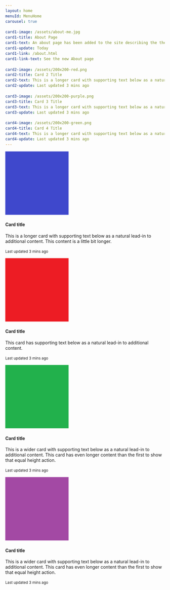 ```yaml
---
layout: home
menuId: MenuHome
carousel: true

card1-image: /assets/about-me.jpg
card1-title: About Page
card1-text: An about page has been added to the site describing the the purpose of creating the site and some background information on the author.
card1-update: Today
card1-link: /about.html
card1-link-text: See the new About page

card2-image: /assets/200x200-red.png
card2-title: Card 2 Title
card2-text: This is a longer card with supporting text below as a natural lead-in to additional content. This content is a little bit longer
card2-update: Last updated 3 mins ago

card3-image: /assets/200x200-purple.png
card3-title: Card 3 Title
card3-text: This is a longer card with supporting text below as a natural lead-in to additional content. This content is a little bit longer
card3-update: Last updated 3 mins ago

card4-image: /assets/200x200-green.png
card4-title: Card 4 Title
card4-text: This is a longer card with supporting text below as a natural lead-in to additional content. This content is a little bit longer
card4-update: Last updated 3 mins ago
---
```

<div class="card-deck">
  <div class="card">
    <img class="card-img-top" src="/assets/200x200-blue.png" alt="Card image cap">
    <div class="card-body">
      <h4 class="card-title">Card title</h4>
      <p class="card-text">This is a longer card with supporting text below as a natural lead-in to additional content. This content is a little bit longer.</p>
      <p class="card-text"><small class="text-muted">Last updated 3 mins ago</small></p>
    </div>
  </div>
  <div class="card">
    <img class="card-img-top" src="/assets/200x200-red.png" alt="Card image cap">
    <div class="card-body">
      <h4 class="card-title">Card title</h4>
      <p class="card-text">This card has supporting text below as a natural lead-in to additional content.</p>
      <p class="card-text"><small class="text-muted">Last updated 3 mins ago</small></p>
    </div>
  </div>
  <div class="card">
    <img class="card-img-top" src="/assets/200x200-green.png" alt="Card image cap">
    <div class="card-body">
      <h4 class="card-title">Card title</h4>
      <p class="card-text">This is a wider card with supporting text below as a natural lead-in to additional content. This card has even longer content than the first to show that equal height action.</p>
      <p class="card-text"><small class="text-muted">Last updated 3 mins ago</small></p>
    </div>
  </div>
  <div class="card">
    <img class="card-img-top" src="/assets/200x200-purple.png" alt="Card image cap">
    <div class="card-body">
      <h4 class="card-title">Card title</h4>
      <p class="card-text">This is a wider card with supporting text below as a natural lead-in to additional content. This card has even longer content than the first to show that equal height action.</p>
      <p class="card-text"><small class="text-muted">Last updated 3 mins ago</small></p>
    </div>
  </div>  
</div>

